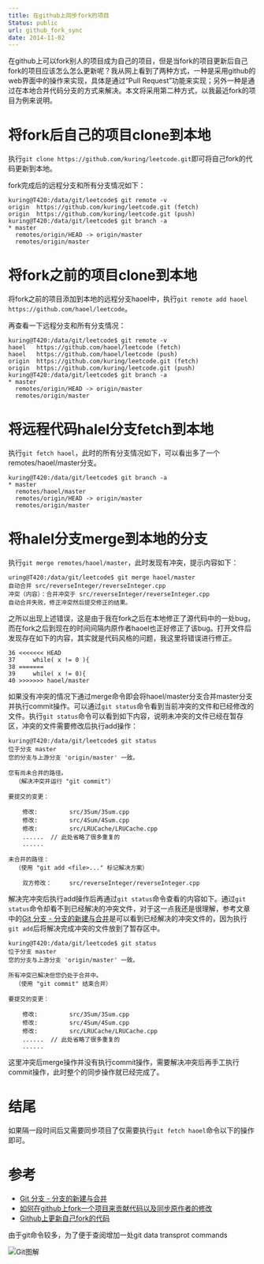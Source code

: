 ```yaml
---
title: 在github上同步fork的项目
Status: public
url: github_fork_sync
date: 2014-11-02
---
```


在github上可以fork别人的项目成为自己的项目，但是当fork的项目更新后自己fork的项目应该怎么怎么更新呢？我从网上看到了两种方式，一种是采用github的web界面中的操作来实现，具体是通过“Pull Request”功能来实现；另外一种是通过在本地合并代码分支的方式来解决。本文将采用第二种方式，以我最近fork的项目为例来说明。

# 将fork后自己的项目clone到本地

执行`git clone https://github.com/kuring/leetcode.git`即可将自己fork的代码更新到本地。

fork完成后的远程分支和所有分支情况如下：

```
kuring@T420:/data/git/leetcode$ git remote -v
origin	https://github.com/kuring/leetcode.git (fetch)
origin	https://github.com/kuring/leetcode.git (push)
kuring@T420:/data/git/leetcode$ git branch -a
* master
  remotes/origin/HEAD -> origin/master
  remotes/origin/master
```

# 将fork之前的项目clone到本地

将fork之前的项目添加到本地的远程分支haoel中，执行`git remote add haoel https://github.com/haoel/leetcode`。

再查看一下远程分支和所有分支情况：

```
kuring@T420:/data/git/leetcode$ git remote -v
haoel	https://github.com/haoel/leetcode (fetch)
haoel	https://github.com/haoel/leetcode (push)
origin	https://github.com/kuring/leetcode.git (fetch)
origin	https://github.com/kuring/leetcode.git (push)
kuring@T420:/data/git/leetcode$ git branch -a
* master
  remotes/origin/HEAD -> origin/master
  remotes/origin/master
```

# 将远程代码halel分支fetch到本地

执行`git fetch haoel`，此时的所有分支情况如下，可以看出多了一个remotes/haoel/master分支。

```
kuring@T420:/data/git/leetcode$ git branch -a
* master
  remotes/haoel/master
  remotes/origin/HEAD -> origin/master
  remotes/origin/master
```

# 将halel分支merge到本地的分支

执行`git merge remotes/haoel/master`，此时发现有冲突，提示内容如下：

```
uring@T420:/data/git/leetcode$ git merge haoel/master
自动合并 src/reverseInteger/reverseInteger.cpp
冲突（内容）：合并冲突于 src/reverseInteger/reverseInteger.cpp
自动合并失败，修正冲突然后提交修正的结果。
```

之所以出现上述错误，这是由于我在fork之后在本地修正了源代码中的一处bug，而在fork之后到现在的时间间隔内原作者haoel也正好修正了该bug。打开文件后发现存在如下的内容，其实就是代码风格的问题，我这里将错误进行修正。

```
36 <<<<<<< HEAD                                                                                                                                                                
37     while( x != 0 ){
38 =======
39     while( x != 0){
40 >>>>>>> haoel/master
```

如果没有冲突的情况下通过merge命令即会将haoel/master分支合并master分支并执行commit操作。可以通过`git status`命令看到当前冲突的文件和已经修改的文件。执行`git status`命令可以看到如下内容，说明未冲突的文件已经在暂存区，冲突的文件需要修改后执行add操作：

```
kuring@T420:/data/git/leetcode$ git status
位于分支 master
您的分支与上游分支 'origin/master' 一致。

您有尚未合并的路径。
  （解决冲突并运行 "git commit"）

要提交的变更：

	修改:         src/3Sum/3Sum.cpp
	修改:         src/4Sum/4Sum.cpp
	修改:         src/LRUCache/LRUCache.cpp
	......	// 此处省略了很多重复的
	......

未合并的路径：
  （使用 "git add <file>..." 标记解决方案）

	双方修改：     src/reverseInteger/reverseInteger.cpp
```

解决完冲突后执行add操作后再通过`git status`命令查看的内容如下。通过`git status`命令却看不到已经解决的冲突文件，对于这一点我还是很理解，参考文章中的[Git 分支 - 分支的新建与合并](http://git-scm.com/book/zh/v1/Git-%E5%88%86%E6%94%AF-%E5%88%86%E6%94%AF%E7%9A%84%E6%96%B0%E5%BB%BA%E4%B8%8E%E5%90%88%E5%B9%B6)是可以看到已经解决的冲突文件的，因为执行`git add`后将解决完成冲突的文件放到了暂存区中。

```
kuring@T420:/data/git/leetcode$ git status
位于分支 master
您的分支与上游分支 'origin/master' 一致。

所有冲突已解决但您仍处于合并中。
  （使用 "git commit" 结束合并）

要提交的变更：

	修改:         src/3Sum/3Sum.cpp
	修改:         src/4Sum/4Sum.cpp
	修改:         src/LRUCache/LRUCache.cpp
	......	// 此处省略了很多重复的
	......
```

这里冲突后merge操作并没有执行commit操作，需要解决冲突后再手工执行commit操作，此时整个的同步操作就已经完成了。

# 结尾

如果隔一段时间后又需要同步项目了仅需要执行`git fetch haoel`命令以下的操作即可。

# 参考

* [Git 分支 - 分支的新建与合并](http://git-scm.com/book/zh/v1/Git-%E5%88%86%E6%94%AF-%E5%88%86%E6%94%AF%E7%9A%84%E6%96%B0%E5%BB%BA%E4%B8%8E%E5%90%88%E5%B9%B6)
* [如何在github上fork一个项目来贡献代码以及同步原作者的修改](http://www.cnblogs.com/rubylouvre/archive/2013/01/24/2874694.html)
* [Github上更新自己fork的代码](http://blog.csdn.net/do_it__/article/details/7836513)

由于git命令较多，为了便于查阅增加一处git data transprot commands

![Git图解](http://kuring.qiniudn.com/git_data_transport_commands.png)